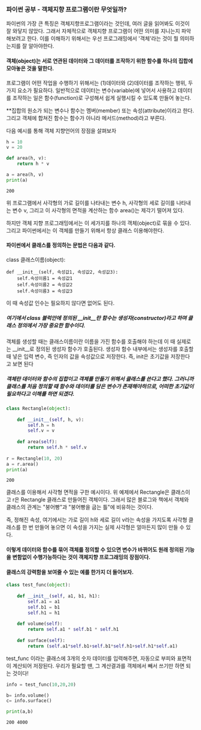 ### 파이썬 공부 - 객체지향 프로그램이란 무엇일까? 

 파이썬의 가장 큰 특징은 객체지향프로그램이라는 것인데, 여러 글을 읽어봐도 이것이 잘 와닿지 않았다. 그래서 자체적으로 객체지향 프로그램이 어떤 의미를 지니는지 파악해보려고 한다. 이를 이해하기 위해서는 우선 프로그래밍에서 '객체'라는 것이 뭘 의미하는지를 잘 알아야한다. 
 


#### 객체(object)는 서로 연관된 데이터와 그 데이터를 조작하기 위한 함수를 하나의 집합에 모아놓은 것을 말한다.

프로그램이 어떤 작업을 수행하기 위해서는 (1)데이터와 (2)데이터를 조작하는 행위, 두 가지 요소가 필요하다. 일반적으로 데이터는 변수(variable)에 넣어서 사용하고 데이터를 조작하는 일은 함수(function)로 구성해서 쉽게 실행시킬 수 있도록 만들어 놓는다.

**집합의 원소가 되는 변수나 함수는 멤버(member) 또는 속성(attribute)이라고 한다. 그리고 객체에 합쳐진 함수는 함수가 아니라 메서드(method)라고 부른다.

다음 예시를 통해 객체 지향언어의 장점을 살펴보자 


```python
h = 10
v = 20

def area(h, v):
    return h * v

a = area(h, v)
print(a)
```

    200
    

위 프로그램에서 사각형의 가로 길이를 나타내는 변수 h, 사각형의 세로 길이를 나타내는 변수 v, 그리고 이 사각형의 면적을 계산하는 함수 area()는 제각기 떨어져 있다.

하지만 객체 지향 프로그래밍에서는 이 세가지를 하나의 객체(object)로 묶을 수 있다.그리고 파이썬에서는 이 객체를 만들기 위해서 항상 클래스 이용해야한다.

#### 파이썬에서 클래스를 정의하는 문법은 다음과 같다.

class 클래스이름(object):

    def __init__(self, 속성값1, 속성값2, 속성값3):
        self.속성이름1 = 속성값1
        self.속성이름2 = 속성값2
        self.속성이름3 = 속성값3
        
이 때 속성값 인수는 필요하지 않다면 없어도 된다.

##### 여기에서 class 블럭안에 정의된 __init__란 함수는 생성자(constructor)라고 하며 클래스 정의에서 가장 중요한 함수이다. 

객체를 생성할 때는 클래스이름이란 이름을 가진 함수를 호출해야 하는데 이 때 실제로는 __init__로 정의된 생성자 함수가 호출된다. 생성자 함수 내부에서는 생성자를 호출할 때 넣은 입력 변수, 즉 인자의 값을 속성값으로 저장한다.
즉, init은 초기값을 저장한다고 보면 된다

##### 객체란 데이터와 함수의 집합이고 객체를 만들기 위해서 클래스를 쓴다고 했다. 그러니까 클래스를 처음 정의할 때 함수와 데이터를 담은 변수가 존재해야하므로, 어떠한 초기값이 필요하다고 이해를 하면 되겠다.


```python
class Rectangle(object):
    
    def __init__(self, h, v):
        self.h = h
        self.v = v
        
    def area(self):
        return self.h * self.v
    
r = Rectangle(10, 20)    
a = r.area()
print(a)
```

    200
    

클래스를 이용해서 사각형 면적을 구한 예시이다.
위 예제에서 Rectangle은 클래스이고 r은 Rectangle 클래스로 만들어진 객체이다.
그래서 많은 블로그와 책에서 객체와 클래스의 관계는 "붕어빵"과 "붕어빵을 굽는 틀"에 비유하는 것이다. 

즉, 정해진 속성, 여기에서는 가로 길이 h와 세로 길이 v라는 속성을 가지도록 사각형 클래스를 한 번 만들어 놓으면 이 속성을 가지는 실제 사각형은 얼마든지 많이 만들 수 있다. 

#### 이렇게 데이터와 함수를 묶어 객체를 정의할 수 있으면 변수가 바뀌어도 원래 정의된 기능을 변함없이 수행가능하다는 것이 객체지향 프로그래밍의 장점이다.



#### 클래스의 강력함을 보여줄 수 있는 예를 한가지 더 들어보자. 


```python
class test_func(object):
    
    def __init__(self, a1, b1, h1):
        self.a1 = a1
        self.b1 = b1
        self.h1 = h1
        
    def volume(self):
        return self.a1 * self.b1 * self.h1
    
    def surface(self):
        return (self.a1*self.b1+self.b1*self.h1+self.h1*self.a1)
```

test_func 이라는 클래스에 3개의 숫자 데이터를 입력해주면, 자동으로 부피와 표면적이 계산되어 저장된다. 우리가 필요할 땐, 그 계산결과를 객체에서 빼서 쓰기만 하면 되는 것이다! 


```python
info = test_func(10,20,20)

b= info.volume()
c= info.surface()

print(a,b)
```

    200 4000
    
